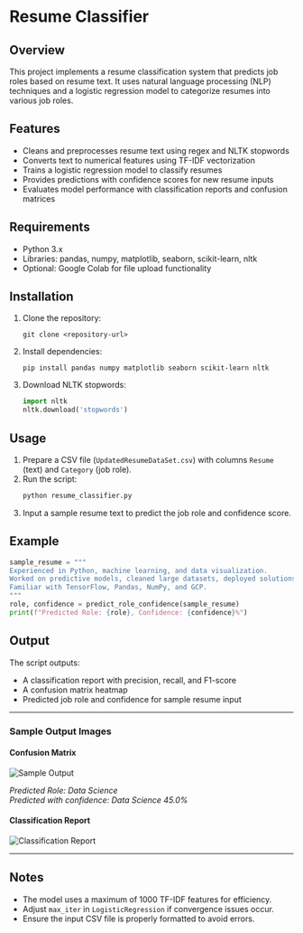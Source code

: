 # Resume Classifier

## Overview
This project implements a resume classification system that predicts job roles based on resume text. It uses natural language processing (NLP) techniques and a logistic regression model to categorize resumes into various job roles.

## Features
- Cleans and preprocesses resume text using regex and NLTK stopwords
- Converts text to numerical features using TF-IDF vectorization
- Trains a logistic regression model to classify resumes
- Provides predictions with confidence scores for new resume inputs
- Evaluates model performance with classification reports and confusion matrices

## Requirements
- Python 3.x
- Libraries: pandas, numpy, matplotlib, seaborn, scikit-learn, nltk
- Optional: Google Colab for file upload functionality

## Installation
1. Clone the repository:
   ```
   git clone <repository-url>
   ```
2. Install dependencies:
   ```
   pip install pandas numpy matplotlib seaborn scikit-learn nltk
   ```
3. Download NLTK stopwords:
   ```python
   import nltk
   nltk.download('stopwords')
   ```

## Usage
1. Prepare a CSV file (`UpdatedResumeDataSet.csv`) with columns `Resume` (text) and `Category` (job role).
2. Run the script:
   ```bash
   python resume_classifier.py
   ```
3. Input a sample resume text to predict the job role and confidence score.

## Example
```python
sample_resume = """
Experienced in Python, machine learning, and data visualization.
Worked on predictive models, cleaned large datasets, deployed solutions using Flask and cloud.
Familiar with TensorFlow, Pandas, NumPy, and GCP.
"""
role, confidence = predict_role_confidence(sample_resume)
print(f"Predicted Role: {role}, Confidence: {confidence}%")
```

## Output
The script outputs:
- A classification report with precision, recall, and F1-score
- A confusion matrix heatmap
- Predicted job role and confidence for sample resume input

---

### Sample Output Images

#### Confusion Matrix
![Sample Output](output%20screenshot/Screenshot%202025-07-10%20134518.png)

*Predicted Role: Data Science*  
*Predicted with confidence: Data Science 45.0%*

#### Classification Report
![Classification Report](output%20screenshot/classification_report.png)

---

## Notes
- The model uses a maximum of 1000 TF-IDF features for efficiency.
- Adjust `max_iter` in `LogisticRegression` if convergence issues occur.
- Ensure the input CSV file is properly formatted to avoid errors.
